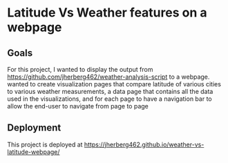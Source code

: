 # Latitude Vs Weather features on a webpage

## Goals

For this project, I wanted to display the output from https://github.com/jherberg462/weather-analysis-script to a webpage.  wanted to create visualization pages that compare latitude of various cities to various weather measurements, a data page that contains all the data used in the visualizations, and for each page to have a navigation bar to allow the end-user to navigate from page to page


## Deployment

This project is deployed at https://jherberg462.github.io/weather-vs-latitude-webpage/
